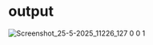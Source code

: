 # output
![Screenshot_25-5-2025_11226_127 0 0 1](https://github.com/user-attachments/assets/2f7a3240-843b-4747-95a6-5a132ac4850a)
